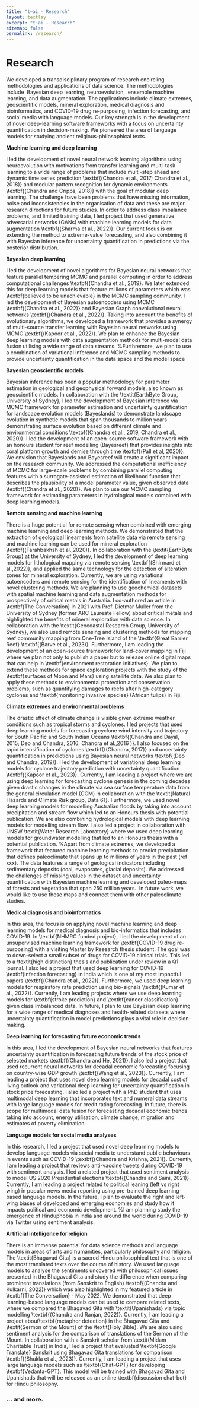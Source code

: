 ```yaml
---
title: "t~ai - Research"
layout: textlay
excerpt: "t~ai - Research"
sitemap: false
permalink: /research/
---
```


# Research 


We developed a transdisciplinary  program of research encircling methodologies and applications of data science.  The methodologies include  Bayesian deep learning, neuroevolution,  ensemble machine  learning, and data augmentation. The applications include climate extremes, geoscientific models, mineral exploration, medical diagnosis and bioinformatics, and COVID-19 drug re-purposing, infection forecasting, and social media  with language models. Our key strength is in the development of novel deep-learning software frameworks with a focus on uncertainty quantification in decision-making. We pioneered the area of language models for studying ancient religious-philosophical texts.  
 
**Machine learning and deep learning**

I led the development of novel neural network learning algorithms using neuroevolution with motivations from transfer learning and multi-task learning to a wide range of  problems that include multi-step ahead and dynamic time series prediction \textbf{(Chandra et al., 2017;  Chandra et al., 2018)}  and modular pattern recognition for dynamic environments \textbf{(Chandra and Cripps, 2018)} with the goal of modular deep learning. The challenge have been  problems that have missing information, noise and inconsistencies in the organisation of data and these are major research directions for future studies. In order to address class imbalance problems, and limited training data, I led project that used generative adversarial networks (GANs) with machine learning models  for  data augmentation \textbf{(Sharma et al., 2022)}. Our current focus is on extending the  method to  extreme-value forecasting, and also combining  it with Bayesian inference for  uncertainty quantification in predictions via the posterior distribution.


 **Bayesian deep learning**
 
 I led the development of novel algorithms for Bayesian neural networks that feature parallel tempering MCMC and parallel computing in order to address computational challenges  \textbf{(Chandra et al., 2019}. We later extended this for  deep learning models  that feature millions of parameters which was \textbf{believed to be unachievable}  in the MCMC sampling community.  I led the development of Bayesian autoencoders using MCMC \textbf{(Chandra et al., 2022)} and Bayesian Graph convolutional neural networks \textbf{(Chandra et al., 2022)}. Taking into account the benefits of evolutionary algorithms, we developed a framework that provides a synergy of multi-source transfer learning with Bayesian neural networks using MCMC \textbf{(Kapoor et al., 2022)}.   We plan to enhance the Bayesian deep learning models  with data  augmentation methods for multi-modal data fusion utilising a wide range of data streams. %Furthremore, we plan to use a combination of variational inference and MCMC sampling methods to provide uncertainty quantification in the data space and the model space 

**Bayesian geoscientific models**
 
Bayesian inference has been a popular methodology for parameter estimation in geological and geophysical forward models, also known as geoscientific models. In collaboration with the \textit{EarthByte Group, University of Sydney}, I led the development of  Bayesian inference  via MCMC framework for parameter estimation and uncertainty quantification for landscape evolution models (Bayeslands) to demonstrate landscape  evolution in synthetic models that span thousands to million years demonstrating surface evolution based on different climate and environmental conditions  \textbf{(Chandra et al., 2019, Chandra et al., 2020)}.   I led the development of an open-source software framework with an honours student  for reef modelling (Bayesreef) that provides insights into  coral platform growth and demise through time \textbf{(Pall et al, 2020)}.   We envision that Bayeslands and Bayesreef will create a significant impact on the research community.  We addressed the computational inefficiency of  MCMC for large-scale problems by combining parallel computing features with a surrogate-assisted estimation of likelihood function that describes the plausibility of a model parameter value, given observed data \textbf{(Chandra et al., 2020)}. We plan to  use our MCMC sampling framework for estimating parameters in  hydrological models combined with deep learning models.



**Remote sensing and machine learning**

There is a huge potential for remote  sensing when combined with emerging machine learning and deep learning methods. We demonstrated that the extraction of geological lineaments from   satellite data via  remote sensing and machine learning  can be used for mineral exploration \textbf{(Farahbakhsh et al.,2020)}. In collaboration with the \textit{EarthByte Group} at the University of Sydney, I led the development of deep learning models for lithological mapping  via remote sensing \textbf{(Shirmard et al.,2022)}, and applied the same technology for the detection of alteration zones for mineral exploration.   Currently, we are using variational autoencoders and remote sensing for the identification of lineaments  with novel clustering methods. We are planning to use geochemical datasets with spatial machine learning and data augmentation methods for prospectively of critical metals in Australia. I co-authored an article in  \textbf{The Conversation} in 2021 with Prof. Dietmar Muller from the University of Sydney (former ARC Laureate Fellow) about critical metals and highlighted the benefits of  mineral exploration with data science.  In collaboration with the \textit{Geocoastal Research  Group, University of Sydney}, we also used remote sensing and clustering methods for mapping reef community mapping from One-Tree Island of the \textbf{Great Barrier Reef} \textbf{(Barve et al., 2023)}. Furthermore, I am leading the development of an open-source framework for land-cover mapping in Fiji where we plan not only to publish a paper but to release online digital maps that can help in \textbf{environment restoration initiatives}. We plan  to extend these methods for space exploration projects with the study of the \textbf{surfaces of Moon and Mars} using satellite data. We also plan to apply these methods to environmental protection and conservation problems, such as quantifying damages to reefs after high-category cyclones and  \textbf{monitoring invasive species} (African tulips) in Fiji. 

**Climate extremes and environmental problems**

The drastic effect of climate change is visible given extreme weather conditions such as tropical storms and cyclones. I led projects that used deep learning models for forecasting cyclone wind intensity and trajectory for South Pacific and South Indian Oceans \textbf{(Chandra and Dayal, 2015; Deo and Chandra, 2016; Chandra et al.,2016 )}. I also focused on the rapid intensification of cyclones \textbf{((Chandra, 2017)} and  uncertainty quantification in predictions using Bayesian neural networks \textbf{(Deo and Chandra, 2019)}. I led the development of variational deep learning models for cyclone trajectory prediction with uncertainty quantification \textbf{(Kapoor et al., 2023)}. Currently, I am leading a project where we are using   deep learning  for forecasting cyclone genesis in the coming decades  given drastic changes in the climate via sea surface  temperature data from the general circulation model (GCM) in collaboration with the \textit{Natural Hazards and Climate Risk group, Data 61}.  Furthermore, we used novel deep learning models for modelling Australian floods by taking into account precipitation and stream flow which led to an Honours thesis with potential publication. We are also combining hydrological models with deep learning models for modelling stream flow.  I also led a project in collaboration with UNSW \textit{Water Research Laboratory} where we used deep learning models for groundwater modelling that led to an Honours thesis with a potential publication.  %Apart from climate extremes, we developed a framework that featured machine learning methods to predict precipitation that defines paleoclimate that spans up to  millions of years in the past (ref xxx). The data features a range of geological indicators including sedimentary deposits (coal, evaporates, glacial deposits). We addressed the challenges of missing values in the dataset and   uncertainty quantification   with Bayesian machine learning and  developed paleo-maps of forests and vegetation that span 250 million years.  In future work, we would like to use these maps and connect them with other paleoclimate studies.
    
    
**Medical diagnosis and bioinformatics**

In this area,  the focus is on applying novel machine learning and deep learning models for medical diagnosis and  bio-informatics  that includes COVID-19.  In \textbf{NHMRC funded project}, I led the development of an unsupervised  machine learning framework for \textbf{COVID-19  drug re-purposing}  with a visiting Master by Research thesis student. The goal was to down-select a small subset of drugs for COVID-19 clinical trials. This led to a   \textit{high distinction} thesis and publication under review in a Q1 journal.   I also led a project that used deep learning for COVID-19 \textbf{infection forecasting} in India which is one of my most impactful papers \textbf{(Chandra et al., 2022)}. Furthermore, we used deep learning models for  respiratory rate prediction using bio-signals \textbf{(Kumar et al., 2022)}. Currently, I am leading projects where we   use deep learning models for \textbf{stroke  prediction} and \textbf{cancer classification} given class imbalanced data. In future, I plan to use Bayesian deep learning for a wide range of medical diagnoses and health-related datasets where uncertainty quantification in model predictions plays a vital role in decision-making. 

**Deep learning for forecasting future economic trends**

 In this area, I led the development of Bayesian neural networks that  features uncertainty quantification in forecasting  future trends of the stock price of selected markets  \textbf{(Chandra and He, 2021)}. I also led a project that used recurrent neural networks for decadal economic forecasting focusing on country-wise  GDP growth \textbf{(Wang et al., 2023)}. Currently, I am leading a project that uses novel deep learning models  for decadal cost of living outlook and variational deep learning for uncertainty quantification in stock price forecasting. I also led a project with a PhD student  that uses multimodal deep learning that incorporates text and numeral data streams with large language models for credit rating forecasting.  In future, there is scope for multimodal data fusion for forecasting decadal economic trends taking into account, energy utilisation, climate change, migration and estimates of poverty elimination. 


**Language models for social media analyses**

In this research, I led a project that used novel deep learning models to develop language models via social media to understand public behaviours in events such as COVID-19 \textbf{(Chandra and Krishna, 2021)}. Currently, I am leading a project that reviews anti-vaccine tweets during COVID-19 with sentiment analysis. I led a related project that used sentiment analysis  to model US 2020 Presidential elections \textbf{(Chandra and Saini, 2021)}. Currently, I am leading a project related to political leaning (left vs right wing) in popular news media reporting using pre-trained deep learning-based language models. In the future, I plan to evaluate the right and left-wing biases of developed and emerging economies and study how it impacts political and economic development.   %I am planning study the emergence of Hinduphobia in India and around the world during COVID-19 via Twitter using sentiment analysis.  

   
**Artificial intelligence for religion**

There is an immense potential for data science methods and language models   in areas of arts and humanities, particularly philosophy and religion. The \textit{Bhagavad Gita} is a sacred Hindu  philosophical text that is one of the most translated texts over the course of history. We used language models to analyse the sentiments uncovered with philosophical issues presented in the Bhagavad Gita and study the difference when comparing prominent translations (from Sanskrit to English)  \textbf{(Chandra and Kulkarni, 2022)} which was also highlighted in my featured article in   \textbf{The Conversation} - May 2022. We demonstrated  that  deep learning-based language models  can be used to compare  related texts, where we compared  the Bhagavad Gita with \textit{Upanishads} via topic modelling  \textbf{(Chandra and Ranjan, 2022)}. Currently, I am leading a project about\textbf{metaphor detection} in  the Bhagavad Gita and \textit{Sermon of the Mount} of the \textit{Holy Bible}. We are also using  sentiment analysis for  the comparison of translations of the Sermon of the Mount. In collaboration with a Sanskrit scholar from \textit{Midam Charitable Trust} in India, I led a project that evaluated \textbf{Google Translate} Sanskrit using Bhagavad Gita translations for comparison \textbf{(Shukla et al., 2023)}. Currently, I am leading a project that uses large language models such as \textbf{Chat-GPT} for developing \textbf{Vedanta-GPT}. This model will be trained with Bhagavad Gita and Upanishads that will be released as an online \textbf{discussion chat-bot} for Hindu philosophy. 


### ... and more.
